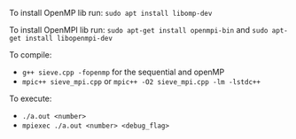 To install OpenMP lib run: 
`sudo apt install libomp-dev`

To install OpenMPI lib run: 
`sudo apt-get install openmpi-bin` and `sudo apt-get install libopenmpi-dev`

To compile:
* `g++ sieve.cpp -fopenmp` for the sequential and openMP
* `mpic++ sieve_mpi.cpp` or `mpic++ -O2 sieve_mpi.cpp -lm -lstdc++`

To execute:
* `./a.out <number>`
* `mpiexec ./a.out <number> <debug_flag>`      
